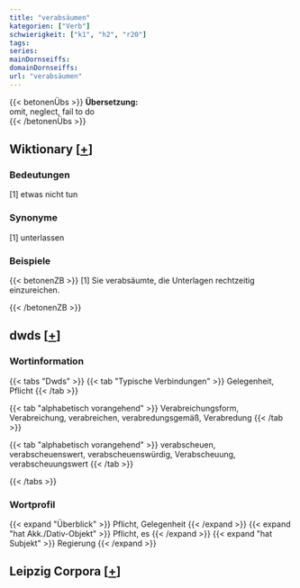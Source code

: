 ```yaml
---
title: "verabsäumen"
kategorien: ["Verb"]
schwierigkeit: ["k1", "h2", "r20"]
tags:
series:
mainDornseiffs:
domainDornseiffs:
url: "verabsäumen"
---
```


{{< betonenÜbs >}}
**Übersetzung:**  
omit, neglect, fail  to do  
{{< /betonenÜbs >}}

## Wiktionary [[+](https://de.wiktionary.org/wiki/verabsäumen)]

### Bedeutungen
[1] etwas nicht tun  

### Synonyme
[1] unterlassen  

### Beispiele
{{< betonenZB >}}
[1] Sie verabsäumte, die Unterlagen rechtzeitig einzureichen.  

{{< /betonenZB >}}


## dwds [[+](https://www.dwds.de/wb/verabsäumen)]

### Wortinformation
{{< tabs "Dwds" >}}
{{< tab "Typische Verbindungen" >}}
Gelegenheit, Pflicht
{{< /tab >}}

{{< tab "alphabetisch vorangehend" >}}
Verabreichungsform, Verabreichung, verabreichen, verabredungsgemäß, Verabredung
{{< /tab >}}

{{< tab "alphabetisch vorangehend" >}}
verabscheuen, verabscheuenswert, verabscheuenswürdig, Verabscheuung, verabscheuungswert
{{< /tab >}}

{{< /tabs >}}

### Wortprofil
{{< expand "Überblick" >}} Pflicht, Gelegenheit {{< /expand >}}
{{< expand "hat Akk./Dativ-Objekt" >}} Pflicht, es {{< /expand >}}
{{< expand "hat Subjekt" >}} Regierung {{< /expand >}}

## Leipzig Corpora [[+](https://corpora.uni-leipzig.de/en/res?word=verabsäumen&corpusId=deu_newscrawl-public_2018)]

